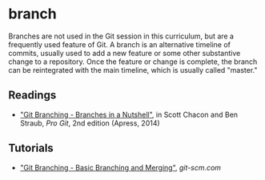 # branch

Branches are not used in the Git session in this curriculum, but are a frequently used feature of Git. A branch is an alternative timeline of commits, usually used to add a new feature or some other substantive change to a repository. Once the feature or change is complete, the branch can be reintegrated with the main timeline, which is usually called "master."

## Readings

- ["Git Branching - Branches in a Nutshell"](https://git-scm.com/book/en/v2/Git-Branching-Branches-in-a-Nutshell), in Scott Chacon and Ben Straub, _Pro Git_, 2nd edition (Apress, 2014)

## Tutorials

- ["Git Branching - Basic Branching and Merging"](https://git-scm.com/book/en/v2/Git-Branching-Basic-Branching-and-Merging), _git-scm.com_
